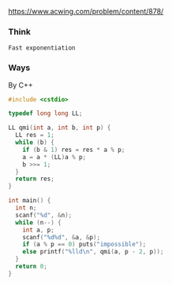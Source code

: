 https://www.acwing.com/problem/content/878/

### Think
```
Fast exponentiation
```

### Ways
By C++
```C++
#include <cstdio>

typedef long long LL;

LL qmi(int a, int b, int p) {
  LL res = 1;
  while (b) {
    if (b & 1) res = res * a % p;
    a = a * (LL)a % p;
    b >>= 1;
  }
  return res;
}

int main() {
  int n;
  scanf("%d", &n);
  while (n--) {
    int a, p;
    scanf("%d%d", &a, &p);
    if (a % p == 0) puts("impossible");
    else printf("%lld\n", qmi(a, p - 2, p));
  }
  return 0;
}
```

